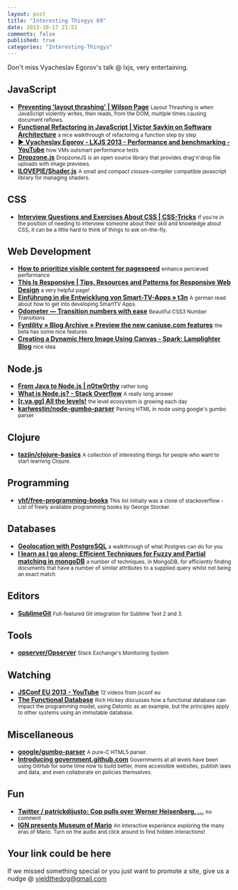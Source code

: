 ```yaml
--- 
layout: post 
title: "Interesting Thingys 69" 
date: 2013-10-17 21:51
comments: false 
published: true 
categories: "Interesting-Thingys" 
--- 
```

Don't miss Vyacheslav Egorov's talk @ lxjs, very entertaining.

<!-- More -->

## JavaScript

- **[Preventing 'layout thrashing' | Wilson Page](http://wilsonpage.co.uk/preventing-layout-thrashing/)**
    <small>Layout Thrashing is when JavaScript violently writes, then reads, from the DOM, multiple times causing document reflows.</small>
- **[Functional Refactoring in JavaScript | Victor Savkin on Software Architecture](http://victorsavkin.com/post/63551894251/functional-refactoring-in-javascript)**
    <small>a nice walkthrough of refactoring a function step by step</small>
- **[▶ Vyacheslav Egorov - LXJS 2013 - Performance and benchmarking - YouTube](https://www.youtube.com/watch?v=65-RbBwZQdU)**
    <small>how VMs outsmart performance tests</small>
- **[Dropzone.js](http://www.dropzonejs.com/)**
    <small>DropzoneJS is an open source library that provides drag'n'drop file uploads with image previews.</small>
- **[ILOVEPIE/Shader.js](https://github.com/ILOVEPIE/Shader.js)**
    <small>A small and compact closure-compiler compatible javascript library for managing shaders.</small>
 
## CSS

- **[Interview Questions and Exercises About CSS | CSS-Tricks](http://css-tricks.com/interview-questions-css/)**
    <small>If you're in the position of needing to interview someone about their skill and knowledge about CSS, it can be a little hard to think of things to ask on-the-fly. </small>
 
## Web Development

- **[How to prioritize visible content for pagespeed](http://www.feedthebot.com/pagespeed/prioritize-visible-content.html)**
    <small>enhance percieved performance</small>
- **[This Is Responsive | Tips, Resources and Patterns for Responsive Web Design](http://bradfrost.github.io/this-is-responsive/)**
    <small>a very helpful page!</small>
- **[Einführung in die Entwicklung von Smart-TV-Apps » t3n](http://t3n.de/magazin/smart-tv-apps-programmieren-232724/)**
    <small>A german read about how to get into developing SmartTV Apps.</small>
- **[Odometer — Transition numbers with ease](http://github.hubspot.com/odometer/docs/welcome/)**
    <small>Beautiful CSS3 Number Transitions</small>
- **[Fyrdility » Blog Archive » Preview the new caniuse.com features](http://a.deveria.com/2013/preview-the-new-caniuse-com-features/)**
    <small>the beta has some nice features</small>
- **[Creating a Dynamic Hero Image Using Canvas - Spark: Lamplighter Blog](http://spark.lamplighter.io/post/2013/10/10/creating-a-dynamic-hero-image-using-canvas)**
    <small>nice idea</small>
 
## Node.js

- **[From Java to Node.js | n0tw0rthy](http://n0tw0rthy.wordpress.com/2012/01/08/from-java-to-node-js/)**
    <small>rather long</small>
- **[What is Node.js? - Stack Overflow](http://stackoverflow.com/questions/1884724/what-is-node-js#6782438)**
    <small>A really long answer</small>
- **[[r.va.gg] All the levels!](http://r.va.gg/2013/10/all-the-levels.html)**
    <small>the level ecosystem is growing each day</small>
- **[karlwestin/node-gumbo-parser](https://github.com/karlwestin/node-gumbo-parser)**
    <small>Parsing HTML in node using google's gumbo parser</small>
 
## Clojure

- **[tazjin/clojure-basics](https://github.com/tazjin/clojure-basics)**
    <small>A collection of interesting things for people who want to start learning Clojure.</small>
 
## Programming

- **[vhf/free-programming-books](https://github.com/vhf/free-programming-books)**
    <small>This list initially was a clone of stackoverflow - List of freely available programming books by George Stocker. </small>
 
## Databases

- **[Geolocation with PostgreSQL](http://tapoueh.org/blog/2013/10/09-ip4r.html)**
    <small>a walkthrough of what Postgres can do for you</small>
- **[I learn as I go along: Efficient Techniques for Fuzzy and Partial matching in mongoDB](http://ilearnasigoalong.blogspot.co.at/2013/10/efficient-techniques-for-fuzzy-and.html)**
    <small>a number of techniques, in MongoDB, for efficiently finding documents that have a number of similar attributes to a supplied query whilst not being an exact match</small>
 
## Editors

- **[SublimeGit](https://sublimegit.net/?)**
    <small>Full-featured Git integration for Sublime Text 2 and 3.</small>
 
## Tools

- **[opserver/Opserver](https://github.com/opserver/Opserver)**
    <small>Stack Exchange's Monitoring System</small>
 
## Watching

- **[JSConf EU 2013 - YouTube](http://www.youtube.com/playlist?list=PL37ZVnwpeshFs1inQbgYpun1pLsTXXQ-_)**
    <small>12 videos from jsconf eu</small>
- **[The Functional Database](http://www.infoq.com/presentations/datomic-functional-database)**
    <small>Rich Hickey discusses how a functional database can impact the programming model, using Datomic as an example, but the principles apply to other systems using an immutable database.</small>
 
## Miscellaneous

- **[google/gumbo-parser](https://github.com/google/gumbo-parser)**
    <small>A pure-C HTML5 parser.</small>
- **[Introducing government.github.com](https://github.com/blog/1657-introducing-government-github-com)**
    <small>Governments at all levels have been using GitHub for some time now to build better, more accessible websites, publish laws and data, and even collaborate on policies themselves.</small>
 
## Fun

- **[Twitter / patrickdijusto: Cop pulls over Werner Heisenberg, ...](https://twitter.com/patrickdijusto/status/388313018175483905?refsrc=email)**
    <small>no comment</small>
- **[IGN presents Museum of Mario](http://mario.ign.com/)**
    <small>An interactive experience exploring the many eras of Mario. Turn on the audio and click around to find hidden interactions!</small>
 
## Your link could be here

If we missed something special or you just want to promote a site, give us a nudge @ <a href='&#109;&#97;&#105;&#108;t&#111;&#58;%7&#57;&#105;eld&#116;%68%65do%67&#64;gmail&#37;2&#69;c&#37;6&#70;m'>y&#105;eldt&#104;&#101;dog&#64;&#103;mail&#46;&#99;&#111;m</a>
